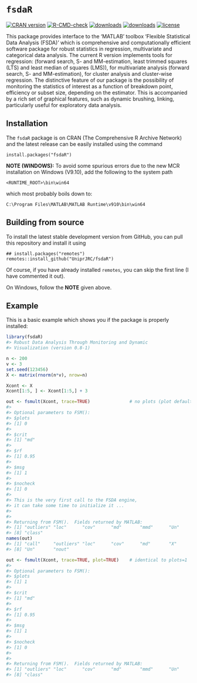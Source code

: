 
<!-- README.md is generated from README.Rmd. Please edit that file -->

# `fsdaR`

<!-- badges: start -->

[![CRAN
version](https://www.r-pkg.org/badges/version/fsdaR)](https://cran.r-project.org/package=fsdaR)
[![R-CMD-check](https://github.com/UniprJRC/fsdaR/actions/workflows/R-CMD-check.yaml/badge.svg)](https://github.com/UniprJRC/fsdaR/actions/workflows/R-CMD-check.yaml)
[![downloads](https://cranlogs.r-pkg.org/badges/fsdaR)](https://cran.r-project.org/package=fsdaR)
[![downloads](https://cranlogs.r-pkg.org/badges/grand-total/fsdaR)](https://cran.r-project.org/package=fsdaR)
[![license](https://img.shields.io/badge/license-GPL--3-blue.svg)](https://www.gnu.org/licenses/gpl-3.0.en.html)

<!-- badges: end -->

This package provides interface to the ‘MATLAB’ toolbox ‘Flexible
Statistical Data Analysis (FSDA)’ which is comprehensive and
computationally efficient software package for robust statistics in
regression, multivariate and categorical data analysis. The current R
version implements tools for regression: (forward search, S- and
MM-estimation, least trimmed squares (LTS) and least median of squares
(LMS)), for multivariate analysis (forward search, S- and
MM-estimation), for cluster analysis and cluster-wise regression. The
distinctive feature of our package is the possibility of monitoring the
statistics of interest as a function of breakdown point, efficiency or
subset size, depending on the estimator. This is accompanied by a rich
set of graphical features, such as dynamic brushing, linking,
particularly useful for exploratory data analysis.

## Installation

The `fsdaR` package is on CRAN (The Comprehensive R Archive Network) and
the latest release can be easily installed using the command

    install.packages("fsdaR")

**NOTE (WINDOWS):** To avoid some spurious errors due to the new MCR
installation on Windows (V9.10), add the following to the system path

    <RUNTIME_ROOT>\bin\win64

which most probably boils down to:

    C:\Program Files\MATLAB\MATLAB Runtime\v910\bin\win64

## Building from source

To install the latest stable development version from GitHub, you can
pull this repository and install it using

    ## install.packages("remotes")
    remotes::install_github("UniprJRC/fsdaR")

Of course, if you have already installed `remotes`, you can skip the
first line (I have commented it out).

On Windows, follow the **NOTE** given above.

## Example

This is a basic example which shows you if the package is properly
installed:

``` r
library(fsdaR)
#> Robust Data Analysis Through Monitoring and Dynamic
#> Visualization (version 0.8-1)

n <- 200
v <- 3
set.seed(123456)
X <- matrix(rnorm(n*v), nrow=n)

Xcont <- X
Xcont[1:5, ] <- Xcont[1:5,] + 3

out <- fsmult(Xcont, trace=TRUE)               # no plots (plot defaults to FALSE)
#> 
#> Optional parameters to FSM(): 
#> $plots
#> [1] 0
#> 
#> $crit
#> [1] "md"
#> 
#> $rf
#> [1] 0.95
#> 
#> $msg
#> [1] 1
#> 
#> $nocheck
#> [1] 0
#> 
#> This is the very first call to the FSDA engine, 
#> it can take some time to initialize it ...
#> 
#> 
#> Returning from FSM().  Fields returned by MATLAB: 
#> [1] "outliers" "loc"      "cov"      "md"       "mmd"      "Un"       "nout"    
#> [8] "class"
names(out)
#> [1] "call"     "outliers" "loc"      "cov"      "md"       "X"        "mmd"     
#> [8] "Un"       "nout"

out <- fsmult(Xcont, trace=TRUE, plot=TRUE)    # identical to plots=1
#> 
#> Optional parameters to FSM(): 
#> $plots
#> [1] 1
#> 
#> $crit
#> [1] "md"
#> 
#> $rf
#> [1] 0.95
#> 
#> $msg
#> [1] 1
#> 
#> $nocheck
#> [1] 0
#> 
#> 
#> Returning from FSM().  Fields returned by MATLAB: 
#> [1] "outliers" "loc"      "cov"      "md"       "mmd"      "Un"       "nout"    
#> [8] "class"
```
